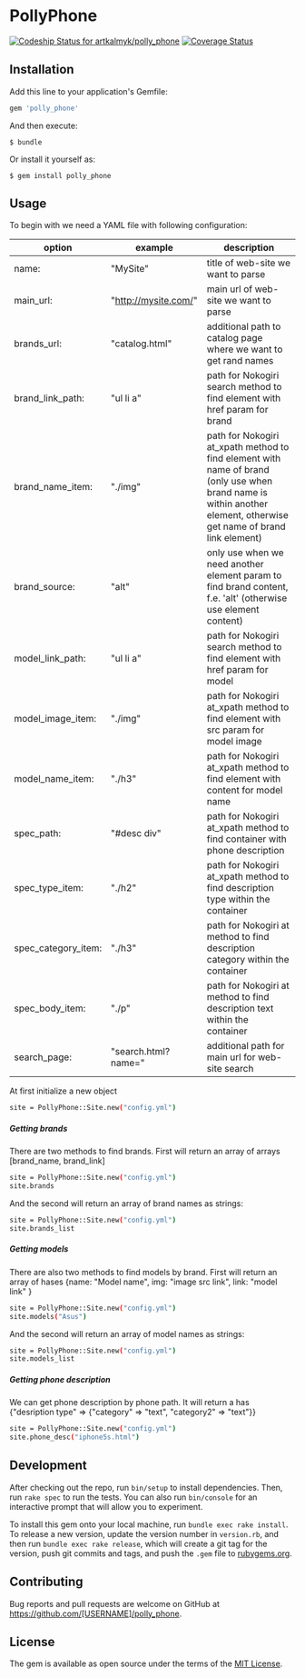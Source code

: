 # PollyPhone

[ ![Codeship Status for artkalmyk/polly_phone](https://codeship.com/projects/195b0a00-2b6e-0134-368a-06ed2d662211/status?branch=master)](https://codeship.com/projects/163157)
[![Coverage Status](https://coveralls.io/repos/bitbucket/artkalmyk/polly_phone/badge.svg?branch=master)](https://coveralls.io/bitbucket/artkalmyk/polly_phone?branch=master)

## Installation

Add this line to your application's Gemfile:

```ruby
gem 'polly_phone'
```

And then execute:

    $ bundle

Or install it yourself as:

    $ gem install polly_phone

## Usage

To begin with we need a YAML file with following configuration:

| option | example |  description |
| --------|---------|-------|
| name: | "MySite" |  title of web-site we want to parse |
| main_url: |  "http://mysite.com/" |  main url of web-site we want to parse |
| brands_url: | "catalog.html"  |  additional path to catalog page where we want to get rand names |
| brand_link_path: | "ul li a" |  path for Nokogiri search method to find element with href param for brand |
| brand_name_item: |  "./img" |  path for Nokogiri at_xpath method to find element with name of brand (only use when brand name is within another element, otherwise get name of brand link element) |
| brand_source: | "alt"  |  only use when we need another element param to find brand content, f.e. 'alt' (otherwise use element content) |
| model_link_path: | "ul li a" |  path for Nokogiri search method to find element with href param for model |
| model_image_item: |  "./img" |  path for Nokogiri at_xpath method to find element with src param for model image |
| model_name_item: | "./h3"  |  path for Nokogiri at_xpath method to find element with content for model name |
| spec_path: | "#desc div" |  path for Nokogiri at_xpath method to find container with phone description |
| spec_type_item: | "./h2" |  path for Nokogiri at_xpath method to find description type within the container |
| spec_category_item: |  "./h3" |  path for Nokogiri at method to find description category within the container |
| spec_body_item: | "./p"  |  path for Nokogiri at method to find description text within the container |
| search_page: | "search.html?name=" |  additional path for main url for web-site search |

At first initialize a new object
```sh
site = PollyPhone::Site.new("config.yml")
```
##### Getting brands

There are two methods to find brands.
First will return an array of arrays [brand_name, brand_link]

```sh
site = PollyPhone::Site.new("config.yml")
site.brands
```
And the second will return an array of brand names as strings:

```sh
site = PollyPhone::Site.new("config.yml")
site.brands_list
```

##### Getting models

There are also two methods to find models by brand.
First will return an array of hases {name: "Model name", img: "image src link", link: "model link" }

```sh
site = PollyPhone::Site.new("config.yml")
site.models("Asus")
```
And the second will return an array of model names as strings:

```sh
site = PollyPhone::Site.new("config.yml")
site.models_list
```

##### Getting phone description

We can get phone description by phone path. It will return a has {"desription type" => {"category" => "text", "category2" => "text"}}

```sh
site = PollyPhone::Site.new("config.yml")
site.phone_desc("iphone5s.html")
```

## Development

After checking out the repo, run `bin/setup` to install dependencies. Then, run `rake spec` to run the tests. You can also run `bin/console` for an interactive prompt that will allow you to experiment.

To install this gem onto your local machine, run `bundle exec rake install`. To release a new version, update the version number in `version.rb`, and then run `bundle exec rake release`, which will create a git tag for the version, push git commits and tags, and push the `.gem` file to [rubygems.org](https://rubygems.org).

## Contributing

Bug reports and pull requests are welcome on GitHub at https://github.com/[USERNAME]/polly_phone.


## License

The gem is available as open source under the terms of the [MIT License](http://opensource.org/licenses/MIT).

